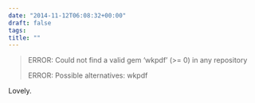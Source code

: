 ```yaml
---
date: "2014-11-12T06:08:32+00:00"
draft: false
tags: 
title: ""
---
```


>ERROR: Could not find a valid gem ‘wkpdf’ (>= 0) in any repository 
>
>ERROR: Possible alternatives: wkpdf

Lovely.
